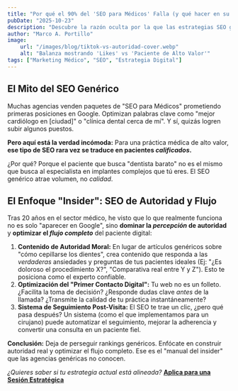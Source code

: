 ```yaml
---
title: "Por qué el 90% del 'SEO para Médicos' Falla (y qué hacer en su lugar)"
pubDate: "2025-10-23"
description: "Descubre la razón oculta por la que las estrategias SEO genéricas no funcionan para clínicas y cuál es el enfoque 'insider' que sí genera pacientes."
author: "Marco A. Portillo"
image:
    url: "/images/blog/tiktok-vs-autoridad-cover.webp"
    alt: "Balanza mostrando 'Likes' vs 'Paciente de Alto Valor'"
tags: ["Marketing Médico", "SEO", "Estrategia Digital"]
---
```

## El Mito del SEO Genérico

Muchas agencias venden paquetes de "SEO para Médicos" prometiendo primeras posiciones en Google. Optimizan palabras clave como "mejor cardiólogo en [ciudad]" o "clínica dental cerca de mí". Y sí, quizás logren subir algunos puestos.

**Pero aquí está la verdad incómoda:** Para una práctica médica de alto valor, **ese tipo de SEO rara vez se traduce en pacientes *calificados*.**

¿Por qué? Porque el paciente que busca "dentista barato" no es el mismo que busca al especialista en implantes complejos que tú eres. El SEO genérico atrae volumen, no *calidad*.

## El Enfoque "Insider": SEO de Autoridad y Flujo

Tras 20 años en el sector médico, he visto que lo que realmente funciona no es solo "aparecer en Google", sino **dominar la *percepción* de autoridad** y **optimizar el *flujo completo*** del paciente digital:

1.  **Contenido de Autoridad Moral:** En lugar de artículos genéricos sobre "cómo cepillarse los dientes", crea contenido que responda a las *verdaderas* ansiedades y preguntas de tus pacientes ideales (Ej: "¿Es doloroso el procedimiento X?", "Comparativa real entre Y y Z"). Esto te posiciona como el experto confiable.
2.  **Optimización del "Primer Contacto Digital":** Tu web no es un folleto. ¿Facilita la toma de decisión? ¿Responde dudas clave *antes* de la llamada? ¿Transmite la calidad de tu práctica instantáneamente?
3.  **Sistema de Seguimiento Post-Visita:** El SEO te trae un clic, ¿pero qué pasa después? Un sistema (como el que implementamos para un cirujano) puede automatizar el seguimiento, mejorar la adherencia y convertir una consulta en un paciente fiel.

**Conclusión:** Deja de perseguir rankings genéricos. Enfócate en construir autoridad real y optimizar el flujo completo. Ese es el "manual del insider" que las agencias genéricas no conocen.

_¿Quieres saber si tu estrategia actual está alineada?_ **[Aplica para una Sesión Estratégica](/aplicar/)**